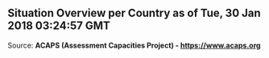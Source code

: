 ## Situation Overview per Country as of Tue, 30 Jan 2018 03:24:57 GMT

Source: **ACAPS (Assessment Capacities Project) - https://www.acaps.org**